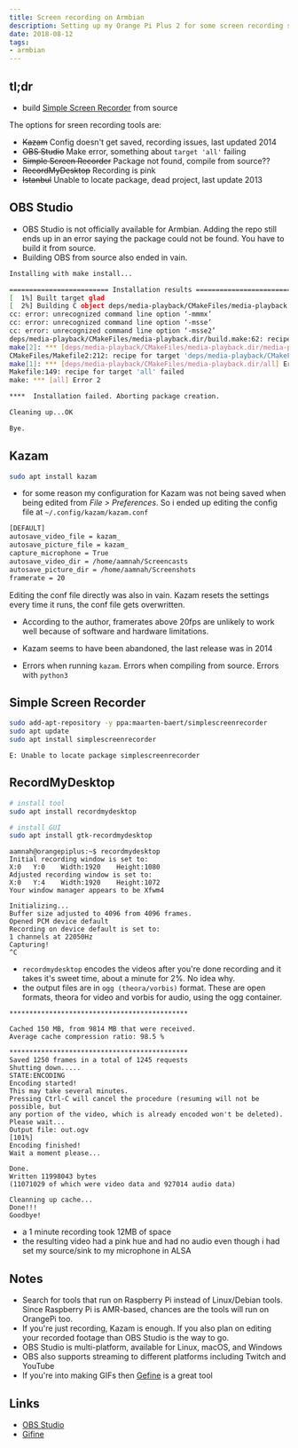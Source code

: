 ```yaml
---
title: Screen recording on Armbian
description: Setting up my Orange Pi Plus 2 for some screen recording so i could make mini tutorials
date: 2018-08-12	
tags:
- armbian
---
```


tl;dr
---

- build [Simple Screen Recorder](https://github.com/MaartenBaert/ssr/) from source


The options for sreen recording tools are:

- ~~Kazam~~ Config doesn't get saved, recording issues, last updated 2014
- ~~OBS Studio~~ Make error, something about `target 'all'` failing
- ~~Simple Screen Recorder~~ Package not found, compile from source??
- ~~RecordMyDesktop~~ Recording is pink
- ~~Istanbul~~ Unable to locate package, dead project, last update 2013

## OBS Studio
- OBS Studio is not officially available for Armbian. Adding the repo still ends up in an error saying the package could not be found. You have to build it from source.
- Building OBS from source also ended in vain. 

```bash
Installing with make install...

========================= Installation results ===========================
[  1%] Built target glad
[  2%] Building C object deps/media-playback/CMakeFiles/media-playback.dir/media-playback/decode.c.o
cc: error: unrecognized command line option ‘-mmmx’
cc: error: unrecognized command line option ‘-msse’
cc: error: unrecognized command line option ‘-msse2’
deps/media-playback/CMakeFiles/media-playback.dir/build.make:62: recipe for target 'deps/media-playback/CMakeFiles/media-playback.dir/media-playback/decode.c.o' failed
make[2]: *** [deps/media-playback/CMakeFiles/media-playback.dir/media-playback/decode.c.o] Error 1
CMakeFiles/Makefile2:212: recipe for target 'deps/media-playback/CMakeFiles/media-playback.dir/all' failed
make[1]: *** [deps/media-playback/CMakeFiles/media-playback.dir/all] Error 2
Makefile:149: recipe for target 'all' failed
make: *** [all] Error 2

****  Installation failed. Aborting package creation.

Cleaning up...OK

Bye.

```


## Kazam

```bash
sudo apt install kazam
```

- for some reason my configuration for Kazam was not being saved when being edited from _File > Preferences_. So i ended up editing the config file at `~/.config/kazam/kazam.conf`

```bash
[DEFAULT]
autosave_video_file = kazam_
autosave_picture_file = kazam_
capture_microphone = True
autosave_video_dir = /home/aamnah/Screencasts
autosave_picture_dir = /home/aamnah/Screenshots
framerate = 20
```

Editing the conf file directly was also in vain. Kazam resets the settings every time it runs, the conf file gets overwritten.

- According to the author, framerates above 20fps are unlikely to work well because of software and hardware limitations.
- Kazam seems to have been abandoned, the last release was in 2014

- Errors when running `kazam`. Errors when compiling from source. Errors with `python3`

## Simple Screen Recorder

```bash
sudo add-apt-repository -y ppa:maarten-baert/simplescreenrecorder
sudo apt update
sudo apt install simplescreenrecorder
```

```
E: Unable to locate package simplescreenrecorder
```

## RecordMyDesktop

```bash
# install tool
sudo apt install recordmydesktop 

# install GUI
sudo apt install gtk-recordmydesktop
```

```
aamnah@orangepiplus:~$ recordmydesktop
Initial recording window is set to:
X:0   Y:0    Width:1920    Height:1080
Adjusted recording window is set to:
X:0   Y:4    Width:1920    Height:1072
Your window manager appears to be Xfwm4

Initializing...
Buffer size adjusted to 4096 from 4096 frames.
Opened PCM device default
Recording on device default is set to:
1 channels at 22050Hz
Capturing!
^C
```

- `recordmydesktop` encodes the videos after you're done recording and it takes it's sweet time, about a minute for 2%. No idea why.
- the output files are in `ogg (theora/vorbis)` format. These are open formats, theora for video and vorbis for audio, using the ogg container.

```
*********************************************

Cached 150 MB, from 9814 MB that were received.
Average cache compression ratio: 98.5 %

*********************************************
Saved 1250 frames in a total of 1245 requests
Shutting down.....
STATE:ENCODING
Encoding started!
This may take several minutes.
Pressing Ctrl-C will cancel the procedure (resuming will not be possible, but
any portion of the video, which is already encoded won't be deleted).
Please wait...
Output file: out.ogv
[101%]
Encoding finished!
Wait a moment please...
   
Done.
Written 11998043 bytes
(11071029 of which were video data and 927014 audio data)

Cleanning up cache...
Done!!!
Goodbye!
```

- a 1 minute recording took 12MB of space
- the resulting video had a pink hue and had no audio even though i had set my source/sink to my microphone in ALSA


## Notes

- Search for tools that run on Raspberry Pi instead of Linux/Debian tools. Since Raspberry Pi is AMR-based, chances are the tools will run on OrangePi too.  
- If you're just recording, Kazam is enough. If you also plan on editing your recorded footage than OBS Studio is the way to go.
- OBS Studio is multi-platform, available for Linux, macOS, and Windows
- OBS also supports streaming to different platforms including Twitch and YouTube
- If you're into making GIFs then [Gefine](https://github.com/leafo/gifine) is a great tool


Links
---

- [OBS Studio](https://obsproject.com)
- [Gifine](https://github.com/leafo/gifine)
